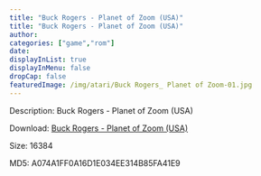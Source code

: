 ```yaml
---
title: "Buck Rogers - Planet of Zoom (USA)"
title: "Buck Rogers - Planet of Zoom (USA)"
author: 
categories: ["game","rom"]
date: 
displayInList: true
displayInMenu: false
dropCap: false
featuredImage: /img/atari/Buck Rogers_ Planet of Zoom-01.jpg
---
```


Description: Buck Rogers - Planet of Zoom (USA)

Download: <a href="https://kknackGearCT.ctfile.com/fs/2629127-327667699" target = "_blank" rel = "nofollow" > Buck Rogers - Planet of Zoom (USA)</a>

Size: 16384

MD5: A074A1FF0A16D1E034EE314B85FA41E9

